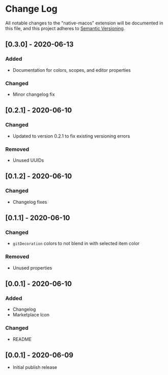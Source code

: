 # Change Log

All notable changes to the "native-macos" extension will be documented in this file, and this project adheres to [Semantic Versioning](https://semver.org/spec/v2.0.0.html).

## [0.3.0] - 2020-06-13

### Added

- Documentation for colors, scopes, and editor properties

### Changed

- Minor changelog fix

## [0.2.1] - 2020-06-10

### Changed

- Updated to version 0.2.1 to fix existing versioning errors

### Removed

- Unused UUIDs

## [0.1.2] - 2020-06-10

### Changed

- Changelog fixes

## [0.1.1] - 2020-06-10

### Changed

- `gitDecoration` colors to not blend in with selected item color

### Removed

- Unused properties

## [0.0.1] - 2020-06-10

### Added

- Changelog
- Marketplace Icon

### Changed

- README

## [0.0.1] - 2020-06-09

- Initial publish release
